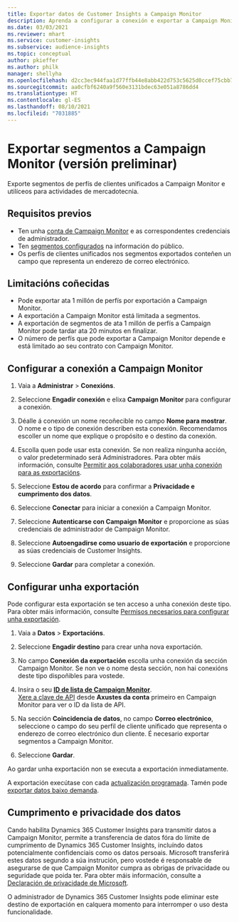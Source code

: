 ```yaml
---
title: Exportar datos de Customer Insights a Campaign Monitor
description: Aprenda a configurar a conexión e exportar a Campaign Monitor.
ms.date: 03/03/2021
ms.reviewer: mhart
ms.service: customer-insights
ms.subservice: audience-insights
ms.topic: conceptual
author: pkieffer
ms.author: philk
manager: shellyha
ms.openlocfilehash: d2cc3ec944faa1d77ffb44e8abb422d753c5625d0ccef75cbb7efb14cb7c3741
ms.sourcegitcommit: aa0cfbf6240a9f560e3131bdec63e051a8786dd4
ms.translationtype: HT
ms.contentlocale: gl-ES
ms.lasthandoff: 08/10/2021
ms.locfileid: "7031885"
---
```

# <a name="export-segments-to-campaign-monitor-preview"></a>Exportar segmentos a Campaign Monitor (versión preliminar)

Exporte segmentos de perfís de clientes unificados a Campaign Monitor e utilíceos para actividades de mercadotecnia.

## <a name="prerequisites"></a>Requisitos previos

-   Ten unha [conta de Campaign Monitor](https://www.campaignmonitor.com/) e as correspondentes credenciais de administrador.
-   Ten [segmentos configurados](segments.md) na información do público.
-   Os perfís de clientes unificados nos segmentos exportados conteñen un campo que representa un enderezo de correo electrónico.

## <a name="known-limitations"></a>Limitacións coñecidas

- Pode exportar ata 1 millón de perfís por exportación a Campaign Monitor.
- A exportación a Campaign Monitor está limitada a segmentos.
- A exportación de segmentos de ata 1 millón de perfís a Campaign Monitor pode tardar ata 20 minutos en finalizar. 
- O número de perfís que pode exportar a Campaign Monitor depende e está limitado ao seu contrato con Campaign Monitor.

## <a name="set-up-connection-to-campaign-monitor"></a>Configurar a conexión a Campaign Monitor

1. Vaia a **Administrar** > **Conexións**.

1. Seleccione **Engadir conexión** e elixa **Campaign Monitor** para configurar a conexión.

1. Déalle á conexión un nome recoñecible no campo **Nome para mostrar**. O nome e o tipo de conexión describen esta conexión. Recomendamos escoller un nome que explique o propósito e o destino da conexión.

1. Escolla quen pode usar esta conexión. Se non realiza ningunha acción, o valor predeterminado será Administradores. Para obter máis información, consulte [Permitir aos colaboradores usar unha conexión para as exportacións](connections.md#allow-contributors-to-use-a-connection-for-exports).

1. Seleccione **Estou de acordo** para confirmar a **Privacidade e cumprimento dos datos**.

1. Seleccione **Conectar** para iniciar a conexión a Campaign Monitor.

1. Seleccione **Autenticarse con Campaign Monitor** e proporcione as súas credenciais de administrador de Campaign Monitor.

1. Seleccione **Autoengadirse como usuario de exportación** e proporcione as súas credenciais de Customer Insights.

1. Seleccione **Gardar** para completar a conexión.

## <a name="configure-an-export"></a>Configurar unha exportación

Pode configurar esta exportación se ten acceso a unha conexión deste tipo. Para obter máis información, consulte [Permisos necesarios para configurar unha exportación](export-destinations.md#set-up-a-new-export).

1. Vaia a **Datos** > **Exportacións**.

1. Seleccione **Engadir destino** para crear unha nova exportación.

1. No campo **Conexión da exportación** escolla unha conexión da sección Campaign Monitor. Se non ve o nome desta sección, non hai conexións deste tipo dispoñibles para vostede.

1. Insira o seu [**ID de lista de Campaign Monitor**](https://www.campaignmonitor.com/api/getting-started/#your-list-id).    
   [Xere a clave de API](https://www.campaignmonitor.com/api/getting-started/) desde **Axustes da conta** primeiro en Campaign Monitor para ver o ID da lista de API.  

3. Na sección **Coincidencia de datos**, no campo **Correo electrónico**, seleccione o campo do seu perfil de cliente unificado que representa o enderezo de correo electrónico dun cliente. É necesario exportar segmentos a Campaign Monitor.

1. Seleccione **Gardar**.

Ao gardar unha exportación non se executa a exportación inmediatamente.

A exportación execútase con cada [actualización programada](system.md#schedule-tab). Tamén pode [exportar datos baixo demanda](export-destinations.md#run-exports-on-demand). 


## <a name="data-privacy-and-compliance"></a>Cumprimento e privacidade dos datos

Cando habilita Dynamics 365 Customer Insights para transmitir datos a Campaign Monitor, permite a transferencia de datos fóra do límite de cumprimento de Dynamics 365 Customer Insights, incluíndo datos potencialmente confidenciais como os datos persoais. Microsoft transferirá estes datos segundo a súa instrución, pero vostede é responsable de asegurarse de que Campaign Monitor cumpra as obrigas de privacidade ou seguridade que poida ter. Para obter máis información, consulte a [Declaración de privacidade de Microsoft](https://go.microsoft.com/fwlink/?linkid=396732).

O administrador de Dynamics 365 Customer Insights pode eliminar este destino de exportación en calquera momento para interromper o uso desta funcionalidade.

